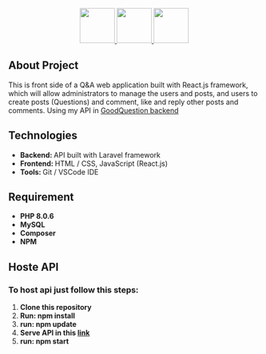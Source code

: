 <p align="center">
        <a href="https://laravel.com/" rel="nofollow">
            <img src="https://camo.githubusercontent.com/20b4a486c03551decc449bbca9e4fe3de15699c928a716f1442b9af721b2ded0/68747470733a2f2f75706c6f61642e77696b696d656469612e6f72672f77696b6970656469612f636f6d6d6f6e732f332f33362f4c6f676f2e6d696e2e737667" height="70" data-canonical-src="https://upload.wikimedia.org/wikipedia/commons/3/36/Logo.min.svg" style="max-width:100%;">
        </a>
        <a href="https://reactjs.org/" rel="nofollow">
            <img src="https://www.google.co.ma/url?sa=i&url=https%3A%2F%2Fwww.alioze.com%2Freact-js&psig=AOvVaw0VW3PUTgsiIsmYtXMf9y4-&ust=1634242013119000&source=images&cd=vfe&ved=0CAsQjRxqFwoTCJD0poqYyPMCFQAAAAAdAAAAABAD" height="70" data-canonical-src="https://www.vectorlogo.zone/logos/mysql/mysql-ar21.svg" style="max-width:100%;">
        </a>
        <img src="https://upload.wikimedia.org/wikipedia/commons/thumb/9/99/Unofficial_JavaScript_logo_2.svg/480px-Unofficial_JavaScript_logo_2.svg.png" height="70"style="max-width:100%;">
</p>

## About Project

This is front side of a Q&A web application built with React.js framework, which will allow administrators to manage the users and posts, and users to create posts (Questions) and comment, like and reply other posts and comments. Using my API in <a href="https://github.com/Elh-Ayoub/Good_Question_backend">GoodQuestion backend</a>
<h2>Technologies</h2>
<ul>
    <li><b>Backend: </b> API built with Laravel framework</li>
    <li><b>Frontend: </b> HTML / CSS, JavaScript (React.js) </li>
    <li><b>Tools: </b> Git / VSCode IDE </li>
</ul>
<h2>Requirement</h2>
<ul>
    <li><b>PHP 8.0.6</b></li>
    <li><b>MySQL</b></li>
    <li><b>Composer</b></li>
    <li><b>NPM</b></li>
</ul>
<h2>Hoste API</h2>
<h3>To host api just follow this steps:</h3>
<ol>
    <li><b>Clone this repository</b></li>
    <li><b>Run: npm install</b></li>
    <li><b>run: npm update</b></li>
    <li><b>Serve API in this <a href="https://github.com/Elh-Ayoub/Good_Question_backend">link</a></b></li>
    <li><b>run: npm start</b></li>
</ol>
